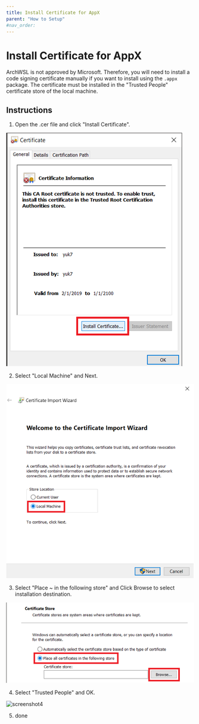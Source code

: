 ```yaml
---
title: Install Certificate for AppX
parent: "How to Setup"
#nav_order:
---
```


# Install Certificate for AppX

ArchWSL is not approved by Microsoft. Therefore, you will need to install a code
signing certificate manually if you want to install using the `.appx` package.
The certificate must be installed in the "Trusted People" certificate store of the
local machine.

## Instructions

1. Open the .cer file and click "Install Certificate".

![screenshot1](img/cert/1.install.png)

2. Select "Local Machine" and Next.

![screenshot2](img/cert/2.to-localmachine.png)

3. Select "Place ~ in the following store" and Click Browse to select installation destination.

![screenshot3](img/cert/3.to-following.png)

4. Select "Trusted People" and OK.

![screenshot4](https://user-images.githubusercontent.com/1723612/127493579-76046893-cf56-4558-b144-3745ef11eb8b.png)


5. done
